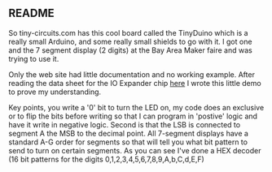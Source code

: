 README
------

So tiny-circuits.com has this cool board called the TinyDuino which is a 
really small Arduino, and some really small shields to go with it. I got
one and the 7 segment display (2 digits) at the Bay Area Maker faire and
was trying to use it.

Only the web site had little documentation and no working example. After
reading the data sheet for the IO Expander chip 
[here](http://www.semtech.com/images/datasheet/sx150x_456.pdf) I wrote
this little demo to prove my understanding.

Key points, you write a '0' bit to turn the LED on, my code does an exclusive
or to flip the bits before writing so that I can program in 'postive' logic
and have it write in negative logic. Second is that the LSB is connected to
segment A the MSB to the decimal point. All 7-segment displays have a standard
A-G order for segments so that will tell you what bit pattern to send to turn
on certain segments. As you can see I've done a HEX decoder (16 bit patterns
for the digits 0,1,2,3,4,5,6,7,8,9,A,b,C,d,E,F)

